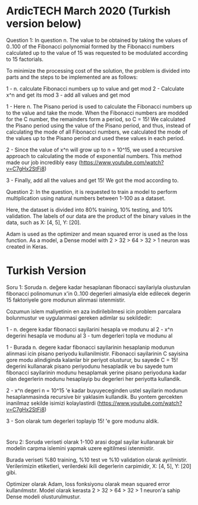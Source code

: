 # ArdicTECH March 2020 (Turkish version below)

Question 1: In question n. The value to be obtained by taking the values of 0..100 of the Fibonacci polynomial formed by the Fibonacci numbers calculated up to the value of 15 was requested to be modulated according to 15 factorials.

To minimize the processing cost of the solution, the problem is divided into parts and the steps to be implemented are as follows:

  1 - n. calculate Fibonacci numbers up to value and get mod
  2 - Calculate x^n and get its mod
  3 - add all values and get mod

1 - Here n. The Pisano period is used to calculate the Fibonacci numbers up to the value and take the mode. When the Fibonacci numbers are modded for the C number, the remainders form a period, so C = 15! We calculated the Pisano period using the value of the Pisano period, and thus, instead of calculating the mode of all Fibonacci numbers, we calculated the mode of the values ​​up to the Pisano period and used these values ​​in each period.

2 - Since the value of x^n will grow up to n = 10^15, we used a recursive approach to calculating the mode of exponential numbers. This method made our job incredibly easy
(https://www.youtube.com/watch?v=C7gHx2StFi8)

3 - Finally, add all the values and get 15! We got the mod according to.


Question 2: In the question, it is requested to train a model to perform multiplication using natural numbers between 1-100 as a dataset.

Here, the dataset is divided into 80% training, 10% testing, and 10% validation.
The labels of our data are the product of the binary values in the data, such as X: [4, 5], Y: [20].

Adam is used as the optimizer and mean squared error is used as the loss function.
As a model, a Dense model with 2 > 32 > 64 > 32 > 1 neuron was created in Keras.

# Turkish Version

Soru 1: Soruda n. değere kadar hesaplanan fibonacci sayilariyla olusturulan fibonacci polinomunun x'in 0..100 degerleri almasiyla elde edilecek degerin 15 faktoriyele gore modunun alinmasi istenmistir.

Cozumun islem maliyetinin en aza indirilebilmesi icin problem parcalara bolunmustur ve uygulanmasi gereken adimlar su sekildedir:

  1 - n. degere kadar fibonacci sayilarini hesapla ve modunu al
  2 - x^n degerini hesapla ve modunu al
  3 - tum degerleri topla ve modunu al

1 - Burada n. degere kadar fibonacci sayilarinin hesaplanip modunun alinmasi icin pisano periyodu kullanilmistir. Fibonacci sayilarinin C sayisina gore modu alindiginda kalanlar bir periyot olusturur, bu sayede C = 15! degerini kullanarak pisano periyodunu hesapladik ve bu sayede tum fibonacci sayilarinin modunu hesaplamak yerine pisano periyoduna kadar olan degerlerin modunu hesaplayip bu degerleri her periyotta kullandik.

2 - x^n degeri n = 10^15 'e kadar buyuyeceginden ustel sayilarin modunun hesaplanmasinda recursive bir yaklasim kullandik. Bu yontem gercekten inanilmaz sekilde isimizi kolaylastirdi
(https://www.youtube.com/watch?v=C7gHx2StFi8)

3 - Son olarak tum degerleri toplayip 15! 'e gore modunu aldik.

#

Soru 2: Soruda veriseti olarak 1-100 arasi dogal sayilar kullanarak bir modelin carpma islemini yapmak uzere egitilmesi istenmistir.

Burada veriseti %80 training, %10 test ve %10 validation olarak ayrilmistir. 
Verilerimizin etiketleri, verilerdeki ikili degerlerin carpimidir, X: [4, 5], Y: [20] gibi.

Optimizer olarak Adam, loss fonksiyonu olarak mean squared error kullanılmıstır.
Model olarak kerasta 2 > 32 > 64 > 32 > 1 neuron'a sahip Dense modeli olusturulmustur.
